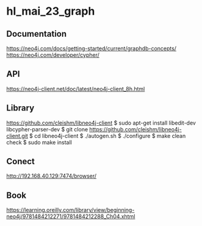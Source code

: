 # hl_mai_23_graph

## Documentation
https://neo4j.com/docs/getting-started/current/graphdb-concepts/
https://neo4j.com/developer/cypher/


## API
https://neo4j-client.net/doc/latest/neo4j-client_8h.html

## Library
https://github.com/cleishm/libneo4j-client
$ sudo apt-get install libedit-dev libcypher-parser-dev
$ git clone https://github.com/cleishm/libneo4j-client.git
$ cd libneo4j-client
$ ./autogen.sh
$ ./configure
$ make clean check
$ sudo make install


## Conect
http://192.168.40.129:7474/browser/

## Book
https://learning.oreilly.com/library/view/beginning-neo4j/9781484212271/9781484212288_Ch04.xhtml

